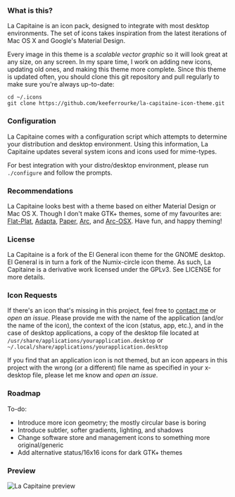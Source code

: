 ### What is this?
La Capitaine is an icon pack, designed to integrate with most desktop environments. The set of icons takes inspiration from the latest iterations of Mac OS X and Google's Material Design.

Every image in this theme is a _scalable vector graphic_ so it will look great at any size, on any screen. In my spare time, I work on adding new icons, updating old ones, and making this theme more complete. Since this theme is updated often, you should clone this git repository and pull regularly to make sure you're always up-to-date:

    cd ~/.icons
    git clone https://github.com/keeferrourke/la-capitaine-icon-theme.git

### Configuration
La Capitaine comes with a configuration script which attempts to determine your distribution and desktop environment. Using this information, La Capitaine updates several system icons and icons used for mime-types.

For best integration with your distro/desktop environment, please run `./configure` and follow the prompts.

### Recommendations
La Capitaine looks best with a theme based on either Material Design or Mac OS X. Though I don't make GTK+ themes, some of my favourites are: [Flat-Plat](http://gnome-look.org/content/show.php/Flat-Plat?content=167704), [Adapta](https://github.com/tista500/Adapta), [Paper](https://snwh.org/paper/theme), [Arc](https://github.com/horst3180/arc-theme), and [Arc-OSX](http://gnome-look.org/content/show.php/Arc-OSX-themes?content=175536). Have fun, and happy theming!

### License
La Capitaine is a fork of the El General icon theme for the GNOME desktop.
El General is in turn a fork of the Numix-circle icon theme.
As such, La Capitaine is a derivative work licensed under the GPLv3.
See LICENSE for more details.

### Icon Requests

If there's an icon that's missing in this project, feel free to [contact me](https://krourke.org/contact) or _open an issue_. Please provide me with the name of the application (and/or the name of the icon), the context of the icon (status, app, etc.), and in the case of desktop applications, a copy of the desktop file located at `/usr/share/applications/yourapplication.desktop` or `~/.local/share/applications/yourapplication.desktop`

If you find that an application icon is not themed, but an icon appears in this project with the wrong (or a different) file name as specified in your x-desktop file, please let me know and _open an issue_.

### Roadmap
To-do:
 * Introduce more icon geometry; the mostly circular base is boring
 * Introduce subtler, softer gradients, lighting, and shadows
 * Change software store and management icons to something more original/generic
 * Add alternative status/16x16 icons for dark GTK+ themes

### Preview
![La Capitaine preview](https://cdn.rawgit.com/keeferrourke/la-capitaine-icon-theme/master/preview.svg)

